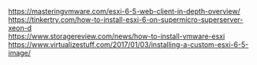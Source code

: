https://masteringvmware.com/esxi-6-5-web-client-in-depth-overview/  
https://tinkertry.com/how-to-install-esxi-6-on-supermicro-superserver-xeon-d  
https://www.storagereview.com/news/how-to-install-vmware-esxi 
https://www.virtualizestuff.com/2017/01/03/installing-a-custom-esxi-6-5-image/  
